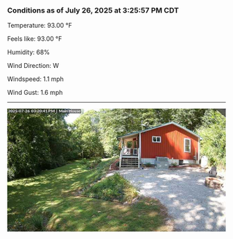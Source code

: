 ### Conditions as of July 26, 2025 at 3:25:57 PM CDT 

Temperature: 93.00 &deg;F

Feels like: 93.00 &deg;F

Humidity: 68%

Wind Direction: W

Windspeed: 1.1 mph

Wind Gust: 1.6 mph

---

<img src="./images/latest.jpeg"/>

